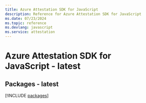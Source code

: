 ```yaml
---
title: Azure Attestation SDK for JavaScript
description: Reference for Azure Attestation SDK for JavaScript
ms.date: 07/23/2024
ms.topic: reference
ms.devlang: javascript
ms.service: attestation
---
```

# Azure Attestation SDK for JavaScript - latest
## Packages - latest
[!INCLUDE [packages](attestation-index.md)]